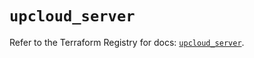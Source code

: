 # `upcloud_server`

Refer to the Terraform Registry for docs: [`upcloud_server`](https://registry.terraform.io/providers/upcloudltd/upcloud/5.2.2/docs/resources/server).
